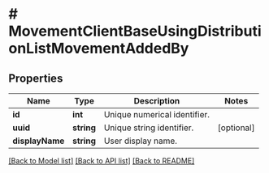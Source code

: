 # # MovementClientBaseUsingDistributionListMovementAddedBy

## Properties

Name | Type | Description | Notes
------------ | ------------- | ------------- | -------------
**id** | **int** | Unique numerical identifier. |
**uuid** | **string** | Unique string identifier. | [optional]
**displayName** | **string** | User display name. |

[[Back to Model list]](../../README.md#models) [[Back to API list]](../../README.md#endpoints) [[Back to README]](../../README.md)
